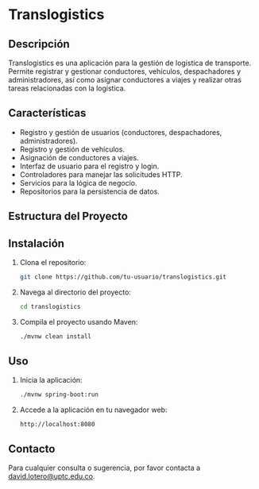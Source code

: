 # Translogistics

## Descripción

Translogistics es una aplicación para la gestión de logística de transporte. Permite registrar y gestionar conductores, vehículos, despachadores y administradores, así como asignar conductores a viajes y realizar otras tareas relacionadas con la logística.

## Características

- Registro y gestión de usuarios (conductores, despachadores, administradores).
- Registro y gestión de vehículos.
- Asignación de conductores a viajes.
- Interfaz de usuario para el registro y login.
- Controladores para manejar las solicitudes HTTP.
- Servicios para la lógica de negocio.
- Repositorios para la persistencia de datos.

## Estructura del Proyecto

## Instalación

1. Clona el repositorio:
    ```sh
    git clone https://github.com/tu-usuario/translogistics.git
    ```
2. Navega al directorio del proyecto:
    ```sh
    cd translogistics
    ```
3. Compila el proyecto usando Maven:
    ```sh
    ./mvnw clean install
    ```

## Uso

1. Inicia la aplicación:
    ```sh
    ./mvnw spring-boot:run
    ```
2. Accede a la aplicación en tu navegador web:
    ```
    http://localhost:8080
    ```

## Contacto

Para cualquier consulta o sugerencia, por favor contacta a [david.lotero@uptc.edu.co](mailto:david.lotero@uptc.edu.co).
